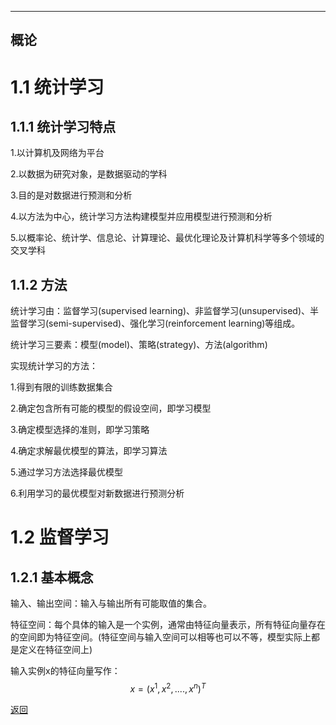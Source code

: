 <script type="text/javascript" async src="//cdn.bootcss.com/mathjax/2.7.0/MathJax.js?config=TeX-AMS-MML_HTMLorMML"></script>
<script type="text/javascript" async src="https://cdnjs.cloudflare.com/ajax/libs/mathjax/2.7.1/MathJax.js?config=TeX-MML-AM_CHTML"></script>

---
概论
---

# 1.1 统计学习

## 1.1.1 统计学习特点

1.以计算机及网络为平台

2.以数据为研究对象，是数据驱动的学科

3.目的是对数据进行预测和分析

4.以方法为中心，统计学习方法构建模型并应用模型进行预测和分析

5.以概率论、统计学、信息论、计算理论、最优化理论及计算机科学等多个领域的交叉学科

## 1.1.2 方法

统计学习由：监督学习(supervised learning)、非监督学习(unsupervised)、半监督学习(semi-supervised)、强化学习(reinforcement learning)等组成。

统计学习三要素：模型(model)、策略(strategy)、方法(algorithm)

实现统计学习的方法：

1.得到有限的训练数据集合

2.确定包含所有可能的模型的假设空间，即学习模型

3.确定模型选择的准则，即学习策略

4.确定求解最优模型的算法，即学习算法

5.通过学习方法选择最优模型

6.利用学习的最优模型对新数据进行预测分析

# 1.2 监督学习

## 1.2.1 基本概念

输入、输出空间：输入与输出所有可能取值的集合。

特征空间：每个具体的输入是一个实例，通常由特征向量表示，所有特征向量存在的空间即为特征空间。(特征空间与输入空间可以相等也可以不等，模型实际上都是定义在特征空间上)

输入实例x的特征向量写作：$$x=(x^{1},x^{2},....,x^{n})^T $$


[返回](./)
